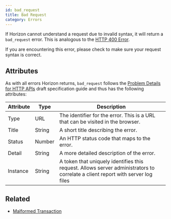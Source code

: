 ```yaml
---
id: bad_request
title: Bad Request
category: Errors
---
```


If Horizon cannot understand a request due to invalid syntax, it will return a `bad_request` error. This is analogous to the [HTTP 400 Error](https://developer.mozilla.org/en-US/docs/Web/HTTP/Response_codes).

If you are encountering this error, please check to make sure your request syntax is correct.

## Attributes

As with all errors Horizon returns, `bad_request` follows the [Problem Details for HTTP APIs](https://tools.ietf.org/html/draft-ietf-appsawg-http-problem-00) draft specification guide and thus has the following attributes:

| Attribute | Type   | Description                                                                                                                     |
| --------- | ----   | ------------------------------------------------------------------------------------------------------------------------------- |
| Type      | URL    | The identifier for the error.  This is a URL that can be visited in the browser.                                                |
| Title     | String | A short title describing the error.                                                                                             |
| Status    | Number | An HTTP status code that maps to the error.                                                                                     |
| Detail    | String | A more detailed description of the error.                                                                                       |
| Instance  | String | A token that uniquely identifies this request. Allows server administrators to correlate a client report with server log files  |

## Related

- [Malformed Transaction](./transaction-malformed.md)
